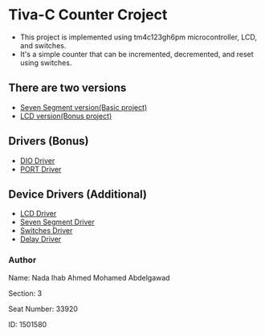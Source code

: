 <h1> Tiva-C Counter Croject </h1>

<ul>
  <li>
    This project is implemented using tm4c123gh6pm microcontroller, LCD, and switches.
  </li>
  <li>
    It's a simple counter that can be incremented, decremented, and reset using switches.
  </li>
</ul>


<h2>There are two versions</h2>
<ul>
  <li>
    <a href="https://github.com/NadaIhabAhmed/Tiva-C-counter-project-/tree/master/Basic%20Project">Seven Segment version(Basic project)</a>
  </li>
  <li>
    <a href="https://github.com/NadaIhabAhmed/Tiva-C-counter-project-/tree/Bonus/Bonus%20Project%20using%20LCD%20and%20Drivers">LCD version(Bonus project)</a>
  </li>
</ul>


<h2>Drivers (Bonus)</h2>
<ul>
  <li>
    <a href="https://github.com/NadaIhabAhmed/Tiva-C-counter-project-/tree/Bonus/DIO%20Driver">DIO Driver</a>
  </li>
  <li>
    <a href="https://github.com/NadaIhabAhmed/Tiva-C-counter-project-/tree/Bonus/PORT%20Driver">PORT Driver</a>
  </li>
</ul>


<h2>Device Drivers (Additional)</h2>
<ul>
  <li>
    <a href="https://github.com/NadaIhabAhmed/Tiva-C-counter-project-/tree/Bonus/LCD%20Driver">LCD Driver</a>
  </li>
  <li>
    <a href="https://github.com/NadaIhabAhmed/Tiva-C-counter-project-/tree/master/Seven%20Segment%20Driver">Seven Segment Driver</a>
  </li>
  <li>    
    <a href="https://github.com/NadaIhabAhmed/Tiva-C-counter-project-/tree/master/Switch%20Driver">Switches Driver</a>
  </li>
  <li>
    <a href="https://github.com/NadaIhabAhmed/Tiva-C-counter-project-/tree/master/Delay%20Driver">Delay Driver</a>
  </li>
</ul>

<h3>Author</h3>
Name: Nada Ihab Ahmed Mohamed Abdelgawad

Section: 3

Seat Number: 33920

ID: 1501580
